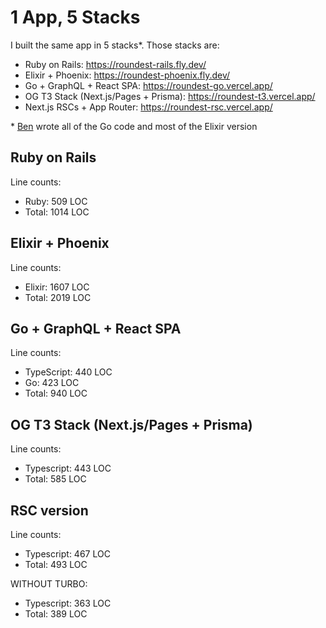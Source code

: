 # 1 App, 5 Stacks

I built the same app in 5 stacks\*. Those stacks are:

- Ruby on Rails: https://roundest-rails.fly.dev/
- Elixir + Phoenix: https://roundest-phoenix.fly.dev/
- Go + GraphQL + React SPA: https://roundest-go.vercel.app/
- OG T3 Stack (Next.js/Pages + Prisma): https://roundest-t3.vercel.app/
- Next.js RSCs + App Router: https://roundest-rsc.vercel.app/

\* [Ben](https://www.youtube.com/@bmdavis419) wrote all of the Go code and most of the Elixir version

## Ruby on Rails

Line counts:

- Ruby: 509 LOC
- Total: 1014 LOC

## Elixir + Phoenix

Line counts:

- Elixir: 1607 LOC
- Total: 2019 LOC

## Go + GraphQL + React SPA

Line counts:

- TypeScript: 440 LOC
- Go: 423 LOC
- Total: 940 LOC

## OG T3 Stack (Next.js/Pages + Prisma)

Line counts:

- Typescript: 443 LOC
- Total: 585 LOC

## RSC version

Line counts:

- Typescript: 467 LOC
- Total: 493 LOC

WITHOUT TURBO:

- Typescript: 363 LOC
- Total: 389 LOC
